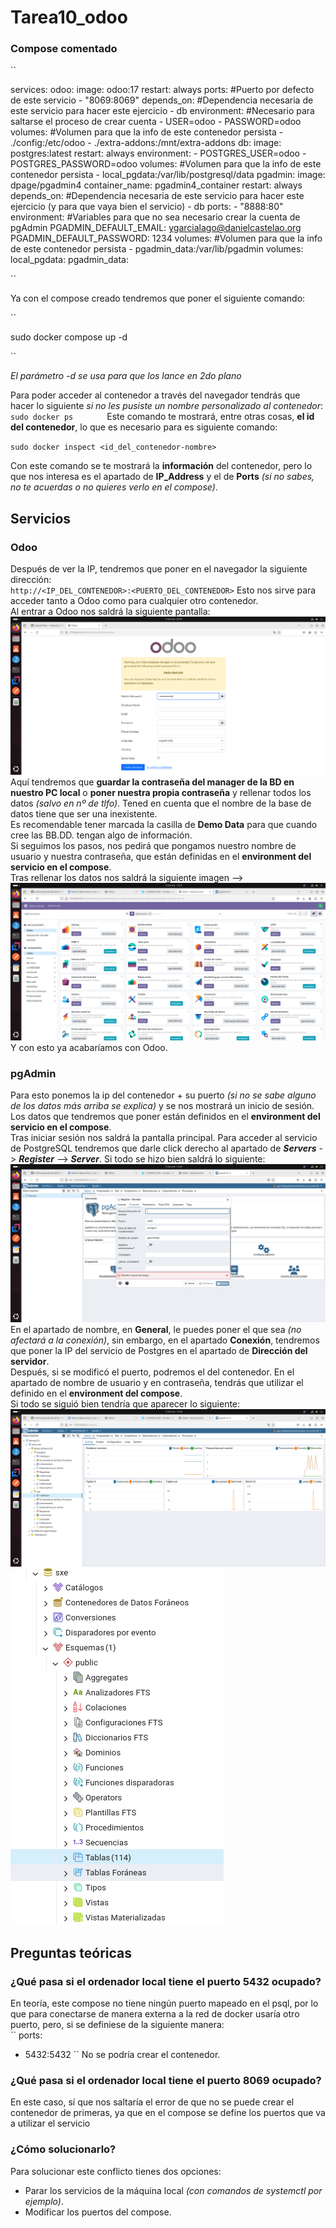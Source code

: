 # Tarea10_odoo
### Compose comentado
``

services:
  odoo:
    image: odoo:17
    restart: always
    ports: #Puerto por defecto de este servicio
      - "8069:8069"
    depends_on: #Dependencia necesaria de este servicio para hacer este ejercicio
      - db
    environment: #Necesario para saltarse el proceso de crear cuenta
      - USER=odoo
      - PASSWORD=odoo
    volumes: #Volumen para que la info de este contenedor persista
      - ./config:/etc/odoo
      - ./extra-addons:/mnt/extra-addons
  db:
    image: postgres:latest
    restart: always
    environment:
      - POSTGRES_USER=odoo
      - POSTGRES_PASSWORD=odoo
    volumes: #Volumen para que la info de este contenedor persista
      - local_pgdata:/var/lib/postgresql/data
  pgadmin:
    image: dpage/pgadmin4
    container_name: pgadmin4_container
    restart: always
    depends_on: #Dependencia necesaria de este servicio para hacer este ejercicio (y para que vaya bien el servicio)
      - db
    ports:
      - "8888:80"
    environment: #Variables para que no sea necesario crear la cuenta de pgAdmin
      PGADMIN_DEFAULT_EMAIL: ygarcialago@danielcastelao.org
      PGADMIN_DEFAULT_PASSWORD: 1234
    volumes: #Volumen para que la info de este contenedor persista
      - pgadmin_data:/var/lib/pgadmin
volumes:
  local_pgdata:
  pgadmin_data:
  
``
    
Ya con el compose creado tendremos que poner el siguiente comando:  

``

sudo docker compose up -d      

``

*El parámetro -d se usa para que los lance en 2do plano*

Para poder acceder al contenedor a través del navegador tendrás que hacer lo siguiente *si no les pusiste un nombre personalizado al contenedor*:  
``
sudo docker ps       
``
Este comando te mostrará, entre otras cosas, **el id del contenedor**, lo que es necesario para es siguiente comando:   

``
sudo docker inspect <id_del_contenedor-nombre>        
``

Con este comando se te mostrará la **información** del contenedor, pero lo que nos interesa es el apartado de **IP_Address** y el de **Ports** *(si no sabes, no te acuerdas o no quieres verlo en el compose)*.  

## Servicios  
### Odoo   
Después de ver la IP, tendremos que poner en el navegador la siguiente dirección:  
``
http://<IP_DEL_CONTENEDOR>:<PUERTO_DEL_CONTENEDOR>
``
Esto nos sirve para acceder tanto a Odoo como para cualquier otro contenedor.   
Al entrar a Odoo nos saldrá la siguiente pantalla:   
![Cap1](https://github.com/YoelGarciaLago/Tarea10_odoo/blob/main/C1.png?raw=true)
Aquí tendremos que **guardar la contraseña del manager de la BD en nuestro PC local** o **poner nuestra propia contraseña** y rellenar todos los datos *(salvo en nº de tlfo)*. Tened en cuenta que el nombre de la base de datos tiene que ser una inexistente.    
Es recomendable tener marcada la casilla de **Demo Data** para que cuando cree las BB.DD. tengan algo de información.  
Si seguimos los pasos, nos pedirá que pongamos nuestro nombre de usuario y nuestra contraseña, que están definidas en el **environment del servicio en el compose**.   
Tras rellenar los datos nos saldrá la siguiente imagen -->   
![Cap2](https://github.com/YoelGarciaLago/Tarea10_odoo/blob/main/C2.png?raw=true)   
Y con esto ya acabaríamos con Odoo.


### pgAdmin   
Para esto ponemos la ip del contenedor + su puerto *(si no se sabe alguno de los datos más arriba se explica)* y se nos mostrará un inicio de sesión. Los datos que tendremos que poner están definidos en el **environment del servicio en el compose**.   
Tras iniciar sesión nos saldrá la pantalla principal. Para acceder al servicio de PostgreSQL tendremos que darle click derecho al apartado de ***Servers*** -> ***Register*** --> ***Server***. Si todo se hizo bien saldrá lo siguiente:   
![Cap3](https://github.com/YoelGarciaLago/Tarea10_odoo/blob/main/C3.png?raw=true)   
En el apartado de nombre, en **General**, le puedes poner el que sea *(no afectará a la conexión)*, sin embargo, en el apartado **Conexión**, tendremos que poner la IP del servicio de Postgres en el apartado de **Dirección del servidor**.    
Después, si se modificó el puerto, podremos el del contenedor. En el apartado de nombre de usuario y en contraseña, tendrás que utilizar el definido en el **environment del compose**.   
Si todo se siguió bien tendría que aparecer lo siguiente:   
![Cap4](https://github.com/YoelGarciaLago/Tarea10_odoo/blob/main/C4.png?raw=true)    
![Cap5](https://github.com/YoelGarciaLago/Tarea10_odoo/blob/main/C5.png?raw=true)   


## Preguntas teóricas   
### ¿Qué pasa si el ordenador local tiene el puerto 5432 ocupado?   
En teoría, este compose no tiene ningún puerto mapeado en el psql, por lo que para conectarse de manera externa a la red de docker usaría otro puerto, pero, si se definiese de la siguiente manera:   
``
ports:
  - 5432:5432
``
No se podría crear el contenedor.

### ¿Qué pasa si el ordenador local tiene el puerto 8069 ocupado?   
En este caso, sí que nos saltaría el error de que no se puede crear el contenedor de primeras, ya que en el compose se define los puertos que va a utilizar el servicio

### ¿Cómo solucionarlo?
Para solucionar este conflicto tienes dos opciones:  
- Parar los servicios de la máquina local *(con comandos de systemctl por ejemplo)*.   
- Modificar los puertos del compose.    
